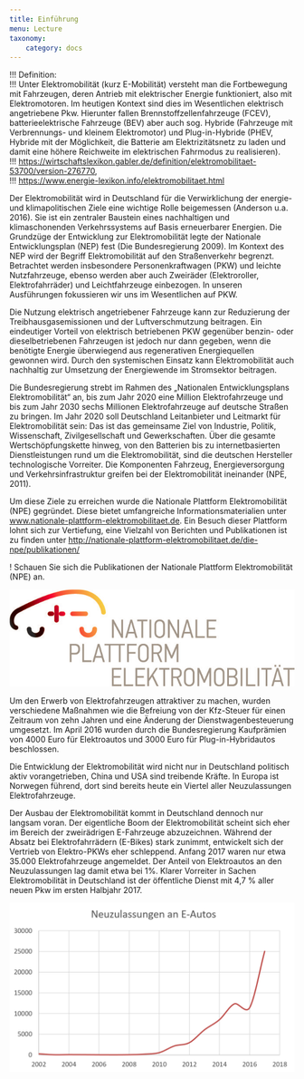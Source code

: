 ```yaml
---
title: Einführung
menu: Lecture
taxonomy:
    category: docs
---
```

!!! Definition: <br>
!!! Unter Elektromobilität (kurz E-Mobilität) versteht man die Fortbewegung mit Fahrzeugen, deren Antrieb mit elektrischer Energie funktioniert, also mit Elektromotoren. Im heutigen Kontext sind dies im Wesentlichen elektrisch angetriebene Pkw. Hierunter fallen Brennstoffzellenfahrzeuge (FCEV), batterieelektrische Fahrzeuge (BEV) aber auch sog. Hybride (Fahrzeuge mit Verbrennungs- und kleinem Elektromotor) und Plug-in-Hybride (PHEV, Hybride mit der Möglichkeit, die Batterie am Elektrizitätsnetz zu laden und damit eine höhere Reichweite im elektrischen Fahrmodus zu realisieren).<br>
!!! https://wirtschaftslexikon.gabler.de/definition/elektromobilitaet-53700/version-276770, <br>
!!! https://www.energie-lexikon.info/elektromobilitaet.html


Der Elektromobilität wird in Deutschland für die Verwirklichung der energie- und klimapolitischen Ziele eine wichtige Rolle beigemessen (Anderson u.a. 2016). Sie ist ein zentraler Baustein eines nachhaltigen und klimaschonenden Verkehrssystems auf Basis erneuerbarer Energien. Die Grundzüge der Entwicklung zur Elektromobilität legte der Nationale Entwicklungsplan (NEP) fest (Die Bundesregierung 2009). Im Kontext des NEP wird der Begriff Elektromobilität auf den Straßenverkehr begrenzt. Betrachtet werden insbesondere Personenkraftwagen (PKW) und leichte Nutzfahrzeuge, ebenso werden aber auch Zweiräder (Elektroroller, Elektrofahrräder) und Leichtfahrzeuge einbezogen. In unseren Ausführungen fokussieren wir uns im Wesentlichen auf PKW.

Die Nutzung elektrisch angetriebener Fahrzeuge kann zur Reduzierung der Treibhausgasemissionen und der Luftverschmutzung beitragen. Ein eindeutiger Vorteil von elektrisch betriebenen PKW gegenüber benzin- oder dieselbetriebenen Fahrzeugen ist jedoch nur dann gegeben, wenn die benötigte Energie überwiegend aus regenerativen Energiequellen gewonnen wird. Durch den systemischen Einsatz kann Elektromobilität auch nachhaltig zur Umsetzung der Energiewende im Stromsektor beitragen.

Die Bundesregierung strebt im Rahmen des „Nationalen Entwicklungsplans Elektromobilität“ an, bis zum Jahr 2020 eine Million Elektrofahrzeuge und bis zum Jahr 2030 sechs Millionen Elektrofahrzeuge auf deutsche Straßen zu bringen. Im Jahr 2020 soll Deutschland Leitanbieter und Leitmarkt für Elektromobilität sein: Das ist das gemeinsame Ziel von Industrie, Politik, Wissenschaft, Zivilgesellschaft und Gewerkschaften. Über die gesamte Wertschöpfungskette hinweg, von den Batterien bis zu internetbasierten Dienstleistungen rund um die Elektromobilität, sind die deutschen Hersteller technologische Vorreiter. Die Komponenten Fahrzeug, Energieversorgung und Verkehrsinfrastruktur greifen bei der Elektromobilität ineinander (NPE, 2011). 

Um diese Ziele zu erreichen wurde die Nationale Plattform Elektromobilität (NPE) gegründet. Diese bietet umfangreiche Informationsmaterialien unter www.nationale-plattform-elektromobilitaet.de. Ein Besuch dieser Plattform lohnt sich zur Vertiefung, eine Vielzahl von Berichten und Publikationen ist zu finden unter http://nationale-plattform-elektromobilitaet.de/die-npe/publikationen/


! Schauen Sie sich die Publikationen der Nationale Plattform Elektromobilität (NPE) an.

![Logo der NPE](NPE.png?classes=caption "Logo der NPE [http://nationale-plattform-elektromobilitaet.de](http://nationale-plattform-elektromobilitaet.de)")

Um den Erwerb von Elektrofahrzeugen attraktiver zu machen, wurden verschiedene Maßnahmen wie die Befreiung von der Kfz-Steuer für einen Zeitraum von zehn Jahren und eine Änderung der Dienstwagenbesteuerung umgesetzt. Im April 2016 wurden durch die Bundesregierung Kaufprämien von 4000 Euro für Elektroautos und 3000 Euro für Plug-in-Hybridautos beschlossen.

Die Entwicklung der Elektromobilität wird nicht nur in Deutschland politisch aktiv vorangetrieben, China und USA sind treibende Kräfte. In Europa ist Norwegen führend, dort sind bereits heute ein Viertel aller Neuzulassungen Elektrofahrzeuge.

Der Ausbau der Elektromobilität kommt in Deutschland dennoch nur langsam voran. Der eigentliche Boom der Elektromobilität scheint sich eher im Bereich der zweirädrigen E-Fahrzeuge abzuzeichnen. Während der Absatz bei Elektrofahrrädern (E-Bikes) stark zunimmt, entwickelt sich der Vertrieb von Elektro-PKWs eher schleppend.  Anfang 2017 waren nur etwa 35.000 Elektrofahrzeuge angemeldet. Der Anteil von Elektroautos an den Neuzulassungen lag damit etwa bei 1%. Klarer Vorreiter in Sachen Elektromobilität in Deutschland ist der öffentliche Dienst mit 4,7 % aller neuen Pkw im ersten Halbjahr 2017.

![Neuzulassungen an Elektrofahrzeugen](zulassung_e-auto.PNG?classes=caption "Neuzulassungen an Elektrofahrzeugen (Eigene Darstellung, Quelle: Kraftfahrtbundesamt)")
